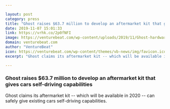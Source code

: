 ```yaml
---

layout: post
category: press
title: "Ghost raises $63.7 million to develop an aftermarket kit that gives cars self-driving capabilities"
date: 2019-11-07 15:01:33
link: https://vrhk.co/2p0fNFI
image: https://venturebeat.com/wp-content/uploads/2019/11/Ghost-hardware-_-side-camera-e1573079081774.jpg?w=1200&strip=all
domain: venturebeat.com
author: "VentureBeat"
icon: https://venturebeat.com/wp-content/themes/vb-news/img/favicon.ico
excerpt: "Ghost claims its aftermarket kit -- which will be available in 2020 -- can safely give existing cars self-driving capabilities."

---
```


### Ghost raises $63.7 million to develop an aftermarket kit that gives cars self-driving capabilities

Ghost claims its aftermarket kit -- which will be available in 2020 -- can safely give existing cars self-driving capabilities.